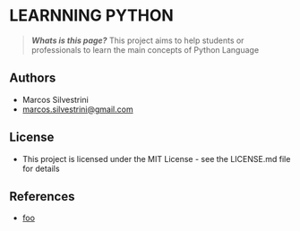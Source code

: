 # LEARNNING PYTHON

>***Whats is this page?***
>This project aims to help students or professionals to learn the main concepts of Python Language

## Authors

- Marcos Silvestrini
- marcos.silvestrini@gmail.com

## License

- This project is licensed under the MIT License - see the LICENSE.md file for details

## References

- [foo](foo)
